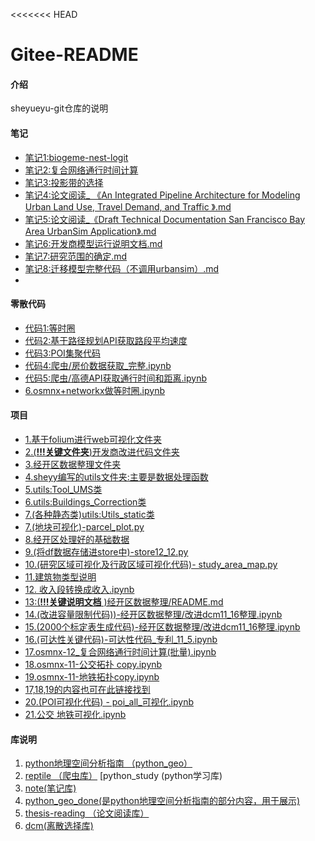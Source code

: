 <<<<<<< HEAD
# Gitee-README

#### 介绍
sheyueyu-git仓库的说明

#### 笔记
- [笔记1:biogeme-nest-logit](https://github.com/sheyueyu/note/blob/master/%E6%95%99%E7%A8%8B/biogeme-nest_logit.md)
- [笔记2:复合网络通行时间计算](https://github.com/sheyueyu/note/blob/master/%E6%95%99%E7%A8%8B/%E9%80%9A%E8%A1%8C%E6%97%B6%E9%97%B4%E8%AE%A1%E7%AE%97.md)
- [笔记3:投影带的选择](https://github.com/sheyueyu/note/blob/master/%E6%95%99%E7%A8%8B/%E6%8A%95%E5%BD%B1%E5%B8%A6%E7%9A%84%E9%80%89%E6%8B%A9.pdf)
- [笔记4:论文阅读_ 《An Integrated Pipeline Architecture for Modeling Urban Land Use, Travel Demand, and Traffic 》.md](https://github.com/sheyueyu/thesis-reading/blob/master/%E8%AE%BA%E6%96%87%E9%98%85%E8%AF%BB_%20%E3%80%8AAn%20Integrated%20Pipeline%20Architecture%20for%20Modeling%20Urban%20Land%20Use,%20Travel%20Demand,%20and%20Traffic%20%E3%80%8B.md#)
- [笔记5:论文阅读_《Draft Technical Documentation San Francisco Bay Area UrbanSim Application》.md](https://github.com/sheyueyu/thesis-reading/blob/master/%E8%AE%BA%E6%96%87%E9%98%85%E8%AF%BB_%E3%80%8ADraft%20Technical%20Documentation%20San%20Francisco%20Bay%20Area%20UrbanSim%20Application%E3%80%8B.md)
- [笔记6:开发商模型运行说明文档.md](https://github.com/sheyueyu/thesis-reading/blob/master/%E5%BC%80%E5%8F%91%E5%95%86%E6%A8%A1%E5%9E%8B%E8%BF%90%E8%A1%8C.md)
- [笔记7:研究范围的确定.md](https://github.com/sheyueyu/thesis-reading/blob/master/%E7%A0%94%E7%A9%B6%E8%8C%83%E5%9B%B4%E7%A1%AE%E5%AE%9A.md)
- [笔记8:迁移模型完整代码（不调用urbansim）.md](https://github.com/sheyueyu/thesis-reading/blob/master/%E8%BF%81%E7%A7%BB%E6%A8%A1%E5%9E%8B%E5%AE%8C%E6%95%B4%E4%BB%A3%E7%A0%81%EF%BC%88%E4%B8%8D%E8%B0%83%E7%94%A8urbansim%EF%BC%89.md)
- 


#### 零散代码
- [代码1:等时圈](https://github.com/sheyueyu/note/tree/master/paper-results/%E7%AD%89%E6%97%B6%E5%9C%88)
- [代码2:基于路径规划API获取路段平均速度](https://github.com/sheyueyu/note/blob/master/paper-results/API%E8%8E%B7%E5%8F%96%E8%B7%AF%E6%AE%B5%E5%B9%B3%E5%9D%87%E9%80%9F%E5%BA%A6.ipynb)
- [代码3:POI集聚代码](https://github.com/sheyueyu/note/blob/master/paper-results/POI%E9%9B%86%E8%81%9A.ipynb)
- [代码4:爬虫/房价数据获取_完整.ipynb](https://github.com/sheyueyu/reptile/blob/master/%E7%88%AC%E8%99%AB/%E6%88%BF%E4%BB%B7%E6%95%B0%E6%8D%AE%E8%8E%B7%E5%8F%96_%E5%AE%8C%E6%95%B4.ipynb)
- [代码5:爬虫/高德API获取通行时间和距离.ipynb](https://github.com/sheyueyu/reptile/blob/master/%E7%88%AC%E8%99%AB/%E9%AB%98%E5%BE%B7API%E8%8E%B7%E5%8F%96%E9%80%9A%E8%A1%8C%E6%97%B6%E9%97%B4%E5%92%8C%E8%B7%9D%E7%A6%BB.ipynb)
- [6.osmnx+networkx做等时圈.ipynb](https://github.com/sheyueyu/python_geo/blob/master/osmnx+networkx%E5%81%9A%E7%AD%89%E6%97%B6%E5%9C%88.ipynb)

####  项目
- [1.基于folium进行web可视化文件夹](https://github.com/sheyueyu/modeling/tree/master/web)
- [2.(**!!!关键文件夹**)开发商改进代码文件夹](https://github.com/sheyueyu/modeling/tree/master/%E5%BC%80%E5%8F%91%E5%95%86%E6%A8%A1%E5%9E%8B/%E5%BC%80%E5%8F%91%E5%95%86%E6%A8%A1%E5%9E%8B%E6%94%B9%E8%BF%9B)
- [3.经开区数据整理文件夹](https://github.com/sheyueyu/modeling/tree/master/%E5%BC%80%E5%8F%91%E5%95%86%E6%A8%A1%E5%9E%8B/%E5%BC%80%E5%8F%91%E5%95%86%E6%A8%A1%E5%9E%8B%E6%94%B9%E8%BF%9B)
- [4.sheyy编写的utils文件夹:主要是数据处理函数](https://github.com/sheyueyu/modeling/tree/master/%E7%BB%8F%E5%BC%80%E5%8C%BA%E6%95%B0%E6%8D%AE%E6%95%B4%E7%90%86/utils)
- [5.utils:Tool_UMS类](https://github.com/sheyueyu/modeling/blob/master/%E7%BB%8F%E5%BC%80%E5%8C%BA%E6%95%B0%E6%8D%AE%E6%95%B4%E7%90%86/utils/Tool.py)
- [6.utils:Buildings_Correction类](https://github.com/sheyueyu/modeling/blob/master/%E7%BB%8F%E5%BC%80%E5%8C%BA%E6%95%B0%E6%8D%AE%E6%95%B4%E7%90%86/utils/building_tool.py)
- [7.(各种静态类)utils:Utils_static类](https://github.com/sheyueyu/modeling/blob/master/%E7%BB%8F%E5%BC%80%E5%8C%BA%E6%95%B0%E6%8D%AE%E6%95%B4%E7%90%86/utils/utils_static.py)
- [7.(地块可视化)-parcel_plot.py](https://github.com/sheyueyu/modeling/blob/master/%E7%BB%8F%E5%BC%80%E5%8C%BA%E6%95%B0%E6%8D%AE%E6%95%B4%E7%90%86/utils/parcel_plot.py)
- [8.经开区处理好的基础数据](https://github.com/sheyueyu/modeling/tree/master/%E7%BB%8F%E5%BC%80%E5%8C%BA%E6%95%B0%E6%8D%AE%E6%95%B4%E7%90%86/data)
- [9.(将df数据存储进store中)-store12_12.py](https://github.com/sheyueyu/modeling/blob/master/%E7%BB%8F%E5%BC%80%E5%8C%BA%E6%95%B0%E6%8D%AE%E6%95%B4%E7%90%86/utils/store12_12.py)
- [10.(研究区域可视化及行政区域可视化代码)- study_area_map.py](https://github.com/sheyueyu/modeling/blob/master/%E7%BB%8F%E5%BC%80%E5%8C%BA%E6%95%B0%E6%8D%AE%E6%95%B4%E7%90%86/utils/study_area_map.py)
- [11.建筑物类型说明](https://github.com/sheyueyu/modeling/blob/master/%E7%BB%8F%E5%BC%80%E5%8C%BA%E6%95%B0%E6%8D%AE%E6%95%B4%E7%90%86/%E5%BB%BA%E7%AD%91%E7%89%A9%E7%B1%BB%E5%9E%8B.md)
- [12. 收入段转换成收入.ipynb](https://github.com/sheyueyu/modeling/blob/master/%E7%BB%8F%E5%BC%80%E5%8C%BA%E6%95%B0%E6%8D%AE%E6%95%B4%E7%90%86/%E6%94%B6%E5%85%A5%E6%AE%B5%E8%BD%AC%E6%8D%A2%E6%88%90%E6%94%B6%E5%85%A5.ipynb)
- [13:(**!!!关键说明文档** )经开区数据整理/README.md](https://github.com/sheyueyu/modeling/blob/master/%E7%BB%8F%E5%BC%80%E5%8C%BA%E6%95%B0%E6%8D%AE%E6%95%B4%E7%90%86/README.md)
- [14.(改进容量限制代码))-经开区数据整理/改进dcm11_16整理.ipynb](https://github.com/sheyueyu/modeling/blob/master/%E7%BB%8F%E5%BC%80%E5%8C%BA%E6%95%B0%E6%8D%AE%E6%95%B4%E7%90%86/%E6%94%B9%E8%BF%9Bdcm11_16%E6%95%B4%E7%90%86.ipynb)
- [15.(2000个标定表生成代码)-经开区数据整理/改进dcm11_16整理.ipynb](https://github.com/sheyueyu/dcm/blob/master/%E7%A6%BB%E6%95%A3%E9%80%89%E6%8B%A9%E6%A8%A1%E5%9E%8Bdcm/%E5%AE%B6%E5%BA%AD%E5%88%86%E9%85%8D%E5%88%B0%E5%9C%B0%E5%9D%97%EF%BC%88choicemodel%EF%BC%89_%E9%82%B9.ipynb)
- [16.(可达性关键代码)-可达性代码_专利_11_5.ipynb](https://github.com/sheyueyu/python_geo/blob/master/%E5%8F%AF%E8%BE%BE%E6%80%A7%E4%BB%A3%E7%A0%81_%E4%B8%93%E5%88%A9_11_5.ipynb)
- [17.osmnx-12_复合网络通行时间计算(批量).ipynb](https://github.com/sheyueyu/python_geo/blob/master/osmnx-12_%E5%A4%8D%E5%90%88%E7%BD%91%E7%BB%9C%E9%80%9A%E8%A1%8C%E6%97%B6%E9%97%B4%E8%AE%A1%E7%AE%97(%E6%89%B9%E9%87%8F).ipynb)
- [18.osmnx-11-公交拓扑 copy.ipynb](https://github.com/sheyueyu/python_geo/blob/master/osmnx-11-%E5%85%AC%E4%BA%A4%E6%8B%93%E6%89%91%20copy.ipynb)
- [19.osmnx-11-地铁拓扑copy.ipynb](https://github.com/sheyueyu/python_geo/blob/master/osmnx-11-%E5%9C%B0%E9%93%81%E6%8B%93%E6%89%91copy.ipynb)
- [17,18,19的内容也可在此链接找到](https://github.com/sheyueyu/study-notes)
- [20.(POI可视化代码) - poi_all_可视化.ipynb](https://github.com/sheyueyu/study-notes/blob/master/poi_all_%E5%8F%AF%E8%A7%86%E5%8C%96.ipynb)
- [21.公交 地铁可视化.ipynb](https://github.com/sheyueyu/study-notes/blob/master/%E5%85%AC%E4%BA%A4%20%E5%9C%B0%E9%93%81%E5%8F%AF%E8%A7%86%E5%8C%96.ipynb)
#### 库说明

1. [python地理空间分析指南 （python_geo）](https://github.com/sheyueyu/python_geo)
2. [reptile （爬虫库）](https://github.com/sheyueyu/reptile)
   [python_study (python学习库)
3. [note(笔记库)](https://github.com/sheyueyu/note)
4. [python_geo_done(是python地理空间分析指南的部分内容，用于展示)]((https://github.com/sheyueyu/study-notes))
5. [thesis-reading （论文阅读库）](https://github.com/sheyueyu/thesis-reading)
6. [dcm(离散选择库)](https://github.com/sheyueyu/python_geo)
